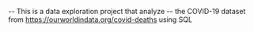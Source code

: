 -- This is a data exploration project that analyze 
-- the COVID-19 dataset from https://ourworldindata.org/covid-deaths using SQL
